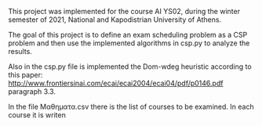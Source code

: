 This project was implemented for the course AI YS02, during the winter semester of 2021, National and Kapodistrian University of Athens. 

The goal of this project is to define an exam scheduling problem as a CSP problem and then use the implemented algorithms in csp.py to analyze the results. 

Also in the csp.py file is implemented the Dom-wdeg heuristic according to this paper: http://www.frontiersinai.com/ecai/ecai2004/ecai04/pdf/p0146.pdf paragraph 3.3. 

In the file Μαθηματα.csv there is the list of courses to be examined. In each course it is writen 
